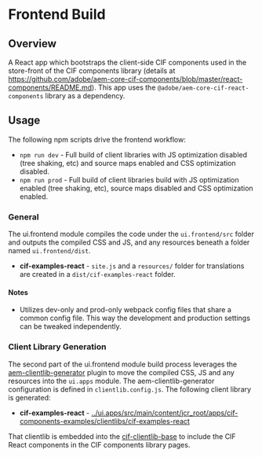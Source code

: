 # Frontend Build

## Overview

A React app which bootstraps the client-side CIF components used in the store-front of the CIF components library (details at https://github.com/adobe/aem-core-cif-components/blob/master/react-components/README.md). This app uses the `@adobe/aem-core-cif-react-components` library as a dependency.

## Usage

The following npm scripts drive the frontend workflow:

* `npm run dev` - Full build of client libraries with JS optimization disabled (tree shaking, etc) and source maps enabled and CSS optimization disabled.
* `npm run prod` - Full build of client libraries build with JS optimization enabled (tree shaking, etc), source maps disabled and CSS optimization enabled.

### General

The ui.frontend module compiles the code under the `ui.frontend/src` folder and outputs the compiled CSS and JS, and any resources beneath a folder named `ui.frontend/dist`.

* **cif-examples-react** - `site.js` and a `resources/` folder for translations are created in a `dist/cif-examples-react` folder.

#### Notes

* Utilizes dev-only and prod-only webpack config files that share a common config file. This way the development and production settings can be tweaked independently.

### Client Library Generation

The second part of the ui.frontend module build process leverages the [aem-clientlib-generator](https://www.npmjs.com/package/aem-clientlib-generator) plugin to move the compiled CSS, JS and any resources into the `ui.apps` module. The aem-clientlib-generator configuration is defined in `clientlib.config.js`. The following client library is generated:

* **cif-examples-react** - [../ui.apps/src/main/content/jcr_root/apps/cif-components-examples/clientlibs/cif-examples-react](../ui.apps/src/main/content/jcr_root/apps/cif-components-examples/clientlibs/cif-examples-react)

That clientlib is embedded into the [cif-clientlib-base](../ui.apps/src/main/content/jcr_root/apps/cif-components-examples/clientlibs/cif-clientlib-base) to include the CIF React components in the CIF components library pages.
